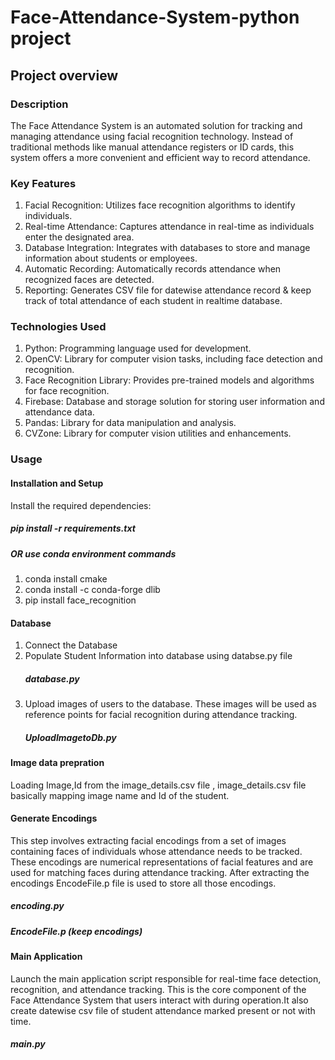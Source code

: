 # Face-Attendance-System-python project
## Project overview
### Description
The Face Attendance System is an automated solution for tracking and managing attendance using facial recognition technology. Instead of traditional methods like manual attendance registers or ID cards, this system offers a more convenient and efficient way to record attendance.

### Key Features
1. Facial Recognition: Utilizes face recognition algorithms to identify individuals.
2. Real-time Attendance: Captures attendance in real-time as individuals enter the designated area.
3. Database Integration: Integrates with databases to store and manage information about students or employees.
4. Automatic Recording: Automatically records attendance when recognized faces are detected.
5. Reporting: Generates CSV file for datewise attendance record & keep track of total attendance of each student in realtime database.

### Technologies Used
1. Python: Programming language used for development. 
2. OpenCV: Library for computer vision tasks, including face detection and recognition.
3. Face Recognition Library: Provides pre-trained models and algorithms for face recognition.
4. Firebase: Database and storage solution for storing user information and attendance data.
5. Pandas: Library for data manipulation and analysis.
6. CVZone: Library for computer vision utilities and enhancements.

### Usage
#### Installation and Setup
Install the required dependencies:
   ##### pip install -r requirements.txt  
   
   ##### OR use conda environment commands
   1. conda install cmake
   2. conda install -c conda-forge dlib
   3. pip install face_recognition
   
#### Database
1. Connect the Database
2. Populate Student Information into database using databse.py file
   #####  database.py
3. Upload images of users to the database. These images will be used as reference points for facial recognition during attendance tracking.
   #####  UploadImagetoDb.py
   
#### Image data prepration
Loading Image,Id from the image_details.csv file , image_details.csv file basically mapping image name and Id of the student.

#### Generate Encodings
This step involves extracting facial encodings from a set of images containing faces of individuals whose attendance needs to be tracked. These encodings are numerical representations of facial features and are used for matching faces during attendance tracking. After extracting the encodings EncodeFile.p file is used to store all those encodings.
   ##### encoding.py
   ##### EncodeFile.p (keep encodings)

#### Main Application
Launch the main application script responsible for real-time face detection, recognition, and attendance tracking. This is the core component of the Face Attendance System that users interact with during operation.It also create datewise csv file of student attendance marked present or not with time.
   ##### main.py



